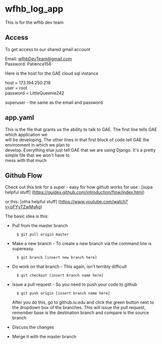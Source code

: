 wfhb_log_app
============

This is for the wfhb dev team


## Access 
To get access to our shared gmail account 

Email: wfhbDevTeam@gmail.com<br>
Password: Patience158

Here is the host for the GAE cloud sql instance

host = 173.194.250.218<br>
user = root<br>
password = LittleQueenie242

superuser - the same as the email and password

## app.yaml

This is the file that grants us the ability to talk to GAE. The first line tells GAE which application we<br>
will be developing. The other lines in that first block of code tell GAE the environment in which we plan to<br>
develop. Everything else just tell GAE that we are using Django. It's a pretty simple file that we won't have to <br>
mess with that much

## Github Flow

Check out this link for a super - easy for how github works for use : [supa helpful stuff] (https://guides.github.com/introduction/flow/index.html)

or this: [otha helpful stuff] (https://www.youtube.com/watch?v=oFYyTZwMyAg)

The basic idea is this:<br>
* Pull from the master branch 


        $ git pull origin master


* Make a new branch - To create a new branch via the command line is supereasy.


        $ git branch [insert new branch here]


* Do work on that branch - This again, isn't terribly difficult


        $ git checkout [insert branch name here]


* Issue a pull request - So you need to push your code to github


        $ git push origin [insert branch name here]


    After you do this, go to github.iu.edu and click the green button next to the dropdown box of the branches. This will issue the pull request, remember base is the destination branch and compare is the source branch


* Discuss the changes
 
* Merge it with the master branch

